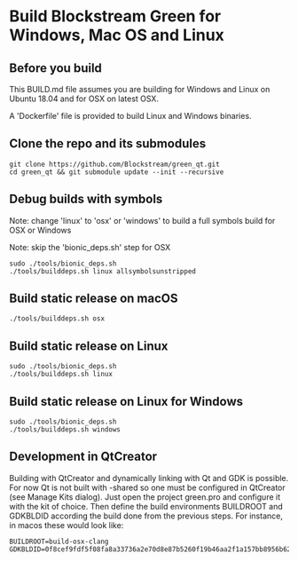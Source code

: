 # Build Blockstream Green for Windows, Mac OS and Linux

## Before you build

This BUILD.md file assumes you are building for Windows and Linux on Ubuntu 18.04 and for OSX on latest OSX.

A 'Dockerfile' file is provided to build Linux and Windows binaries.

## Clone the repo and its submodules

```
git clone https://github.com/Blockstream/green_qt.git
cd green_qt && git submodule update --init --recursive
```

## Debug builds with symbols

Note: change 'linux' to 'osx' or 'windows' to build a full symbols build for OSX or Windows

Note: skip the 'bionic_deps.sh' step for OSX

```
sudo ./tools/bionic_deps.sh
./tools/builddeps.sh linux allsymbolsunstripped
```

## Build static release on macOS

```
./tools/builddeps.sh osx
```

## Build static release on Linux

```
sudo ./tools/bionic_deps.sh
./tools/builddeps.sh linux
```

## Build static release on Linux for Windows

```
sudo ./tools/bionic_deps.sh
./tools/builddeps.sh windows
```

## Development in QtCreator

Building with QtCreator and dynamically linking with Qt and GDK is possible. For
now Qt is not built with -shared so one must be configured in QtCreator (see
Manage Kits dialog).
Just open the project green.pro and configure it with the kit of choice. Then
define the build environments BUILDROOT and GDKBLDID according the build done
from the previous steps. For instance, in macos these would look like:
```
BUILDROOT=build-osx-clang
GDKBLDID=0f8cef9fdf5f08fa8a33736a2e70d8e87b5260f19b46aa2f1a157bb8956b6280
```
